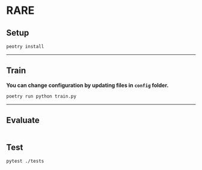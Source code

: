 # RARE

## Setup

```command
peotry install
```

---

## Train

**You can change configuration by updating files in `config` folder.**

```command
poetry run python train.py
```

---

## Evaluate

```command

```

## Test

```command
pytest ./tests
```
